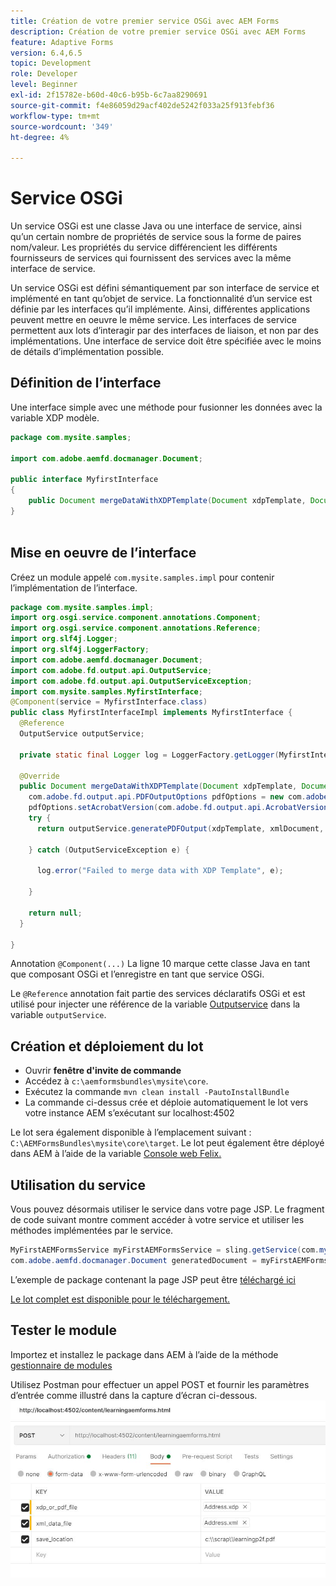 ```yaml
---
title: Création de votre premier service OSGi avec AEM Forms
description: Création de votre premier service OSGi avec AEM Forms
feature: Adaptive Forms
version: 6.4,6.5
topic: Development
role: Developer
level: Beginner
exl-id: 2f15782e-b60d-40c6-b95b-6c7aa8290691
source-git-commit: f4e86059d29acf402de5242f033a25f913febf36
workflow-type: tm+mt
source-wordcount: '349'
ht-degree: 4%

---
```


# Service OSGi

Un service OSGi est une classe Java ou une interface de service, ainsi qu’un certain nombre de propriétés de service sous la forme de paires nom/valeur. Les propriétés du service différencient les différents fournisseurs de services qui fournissent des services avec la même interface de service.

Un service OSGi est défini sémantiquement par son interface de service et implémenté en tant qu’objet de service. La fonctionnalité d’un service est définie par les interfaces qu’il implémente. Ainsi, différentes applications peuvent mettre en oeuvre le même service. Les interfaces de service permettent aux lots d’interagir par des interfaces de liaison, et non par des implémentations. Une interface de service doit être spécifiée avec le moins de détails d’implémentation possible.

## Définition de l’interface

Une interface simple avec une méthode pour fusionner les données avec la variable <span class="x x-first x-last">XDP</span> modèle.

```java
package com.mysite.samples;

import com.adobe.aemfd.docmanager.Document;

public interface MyfirstInterface
{
	public Document mergeDataWithXDPTemplate(Document xdpTemplate, Document xmlDocument);
}
 
```

## Mise en oeuvre de l’interface

Créez un module appelé `com.mysite.samples.impl` pour contenir l’implémentation de l’interface.

```java
package com.mysite.samples.impl;
import org.osgi.service.component.annotations.Component;
import org.osgi.service.component.annotations.Reference;
import org.slf4j.Logger;
import org.slf4j.LoggerFactory;
import com.adobe.aemfd.docmanager.Document;
import com.adobe.fd.output.api.OutputService;
import com.adobe.fd.output.api.OutputServiceException;
import com.mysite.samples.MyfirstInterface;
@Component(service = MyfirstInterface.class)
public class MyfirstInterfaceImpl implements MyfirstInterface {
  @Reference
  OutputService outputService;

  private static final Logger log = LoggerFactory.getLogger(MyfirstInterfaceImpl.class);

  @Override
  public Document mergeDataWithXDPTemplate(Document xdpTemplate, Document xmlDocument) {
    com.adobe.fd.output.api.PDFOutputOptions pdfOptions = new com.adobe.fd.output.api.PDFOutputOptions();
    pdfOptions.setAcrobatVersion(com.adobe.fd.output.api.AcrobatVersion.Acrobat_11);
    try {
      return outputService.generatePDFOutput(xdpTemplate, xmlDocument, pdfOptions);

    } catch (OutputServiceException e) {

      log.error("Failed to merge data with XDP Template", e);

    }

    return null;
  }

}
```

Annotation `@Component(...)` La ligne 10 marque cette classe Java en tant que composant OSGi et l’enregistre en tant que service OSGi.

Le `@Reference` annotation fait partie des services déclaratifs OSGi et est utilisé pour injecter une référence de la variable [Outputservice](https://helpx.adobe.com/experience-manager/6-5/forms/javadocs/index.html?com/adobe/fd/output/api/OutputService.html) dans la variable `outputService`.


## Création et déploiement du lot

* Ouvrir **fenêtre d&#39;invite de commande**
* Accédez à `c:\aemformsbundles\mysite\core`.
* Exécutez la commande `mvn clean install -PautoInstallBundle`
* La commande ci-dessus crée et déploie automatiquement le lot vers votre instance AEM s’exécutant sur localhost:4502

Le lot sera également disponible à l’emplacement suivant : `C:\AEMFormsBundles\mysite\core\target`. Le lot peut également être déployé dans AEM à l’aide de la variable [Console web Felix.](http://localhost:4502/system/console/bundles)

## Utilisation du service

Vous pouvez désormais utiliser le service dans votre page JSP. Le fragment de code suivant montre comment accéder à votre service et utiliser les méthodes implémentées par le service.

```java
MyFirstAEMFormsService myFirstAEMFormsService = sling.getService(com.mysite.samples.MyFirstAEMFormsService.class);
com.adobe.aemfd.docmanager.Document generatedDocument = myFirstAEMFormsService.mergeDataWithXDPTemplate(xdp_or_pdf_template,xmlDocument);
```

L’exemple de package contenant la page JSP peut être [téléchargé ici](assets/learning_aem_forms.zip)

[Le lot complet est disponible pour le téléchargement.](assets/mysite.core-1.0.0-SNAPSHOT.jar)

## Tester le module

Importez et installez le package dans AEM à l’aide de la méthode [gestionnaire de modules](http://localhost:4502/crx/packmgr/index.jsp)

Utilisez Postman pour effectuer un appel POST et fournir les paramètres d’entrée comme illustré dans la capture d’écran ci-dessous.
![postman](assets/test-service-postman.JPG)
